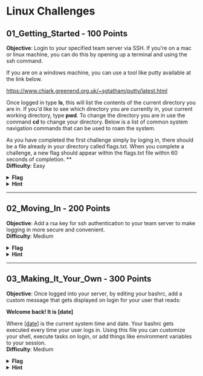 
# Linux Challenges

## 01_Getting_Started - 100 Points  
**Objective**: Login to your specified team server via SSH. If you're on a mac or linux machine, you can do this by opening up a terminal and using the ssh command.

If you are on a windows machine, you can use a tool like putty available at the link below.

<a href='/resources'>https://www.chiark.greenend.org.uk/~sgtatham/putty/latest.html</a>

Once logged in type <strong>ls</strong>, this will list the contents of the current directory you are in. If you'd like to see which directory you are currently in, your current working directory, type <strong>pwd</strong>. To change the directory you are in use the command <strong>cd</strong> to change your directory. Below is a list of common system navigation commands that can be used to roam the system.

As you have completed the first challenge simply by loging in, there should be a file already in your directory called flags.txt. When you complete a challenge, a new flag should appear within the flags.txt file within 60 seconds of completion. **  
**Difficulty**: Easy  
<details>
  <summary><strong>Flag</strong></summary>
	  W3lcom3ToTh3Jungl3.
</details>
<details>
  <summary><strong>Hint</strong></summary>
	  Here's a free hint for your first challenge. <i>(Everybody gets one)</i>

**Windows Users:**  
putty_screenshot.png  
**Mac/Linux Users:**  
unix_screenshot.png  
</details>

----------

## 02_Moving_In - 200 Points  
**Objective**: Add a rsa key for ssh authentication to your team server to make logging in more secure and convenient.  
**Difficulty**: Medium  
<details>
  <summary><strong>Flag</strong></summary>
	  LookM4NoP455WoRD5!
</details>
<details>
  <summary><strong>Hint</strong></summary>
	  Try this: <strong>man ssh-keygen</strong>
</details>

----------

## 03_Making_It_Your_Own - 300 Points  
**Objective**: Once logged into your server, by editing your bashrc, add a custom message that gets displayed on login for your user that reads:  

<strong>Welcome back! It is [date]</strong>  
			
Where <u>[date]</u> is the current system time and date. Your bashrc gets executed every time your user logs in. Using this file you can customize your shell, execute tasks on login, or add things like environment variables to your session.  
**Difficulty**: Medium  
<details>
  <summary><strong>Flag</strong></summary>
	  Wh4t4w4rmW3lcom3?
</details>
<details>
  <summary><strong>Hint</strong></summary>
	  The system date and time can be found by using the command <strong>date</strong>
</details>